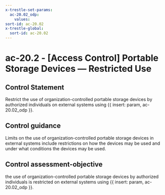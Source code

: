 ```yaml
---
x-trestle-set-params:
  ac-20.02_odp:
    values:
sort-id: ac-20.02
x-trestle-global:
  sort-id: ac-20.02
---
```


# ac-20.2 - \[Access Control\] Portable Storage Devices — Restricted Use

## Control Statement

Restrict the use of organization-controlled portable storage devices by authorized individuals on external systems using {{ insert: param, ac-20.02_odp }}.

## Control guidance

Limits on the use of organization-controlled portable storage devices in external systems include restrictions on how the devices may be used and under what conditions the devices may be used.

## Control assessment-objective

the use of organization-controlled portable storage devices by authorized individuals is restricted on external systems using {{ insert: param, ac-20.02_odp }}.
